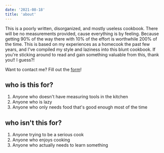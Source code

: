 ```yaml
---
date: '2021-08-18'
title: 'about'
---
```


This is a poorly written, disorganized, and mostly useless cookbook. There will be no measurements provided, cause everything is by feeling. Because getting 90% of the way there with 10% of the effort is worthwhile 200% of the time. This is based on my experiences as a homecook the past few years, and I've compiled my style and laziness into this blunt cookbook. If you're sticking around to read and gain something valuable from this, thank you!! I guess?!

Want to contact me? Fill out the [form](/contact)!

## who is this for?

1. Anyone who doesn't have measuring tools in the kitchen
1. Anyone who is lazy
1. Anyone who only needs food that's good enough most of the time

## who isn't this for?

1. Anyone trying to be a serious cook
1. Anyone who enjoys cooking
1. Anyone who actually needs to learn something
